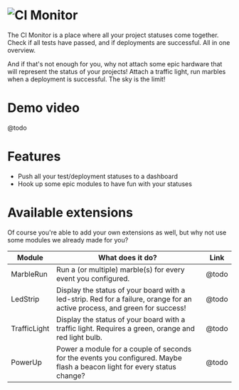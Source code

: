 ![CI Monitor](https://cloud.githubusercontent.com/assets/6495166/14582332/071b3286-0402-11e6-9104-144f5e150189.png)
===

The CI Monitor is a place where all your project statuses come together.
Check if all tests have passed, and if deployments are successful. All
in one overview.

And if that's not enough for you, why not attach some epic hardware
that will represent the status of your projects! Attach a traffic
light, run marbles when a deployment is successful. The sky is the
limit!

# Demo video

@todo

# Features

* Push all your test/deployment statuses to a dashboard
* Hook up some epic modules to have fun with your statuses

# Available extensions

Of course you're able to add your own extensions as well, but why not
use some modules we already made for you?

Module | What does it do? | Link
------ | ---------------- | ----
MarbleRun | Run a (or multiple) marble(s) for every event you configured. | @todo
LedStrip | Display the status of your board with a led-strip. Red for a failure, orange for an active process, and green for success! | @todo
TrafficLight | Display the status of your board with a traffic light. Requires a green, orange and red light bulb. | @todo
PowerUp | Power a module for a couple of seconds for the events you configured. Maybe flash a beacon light for every status change? | @todo
